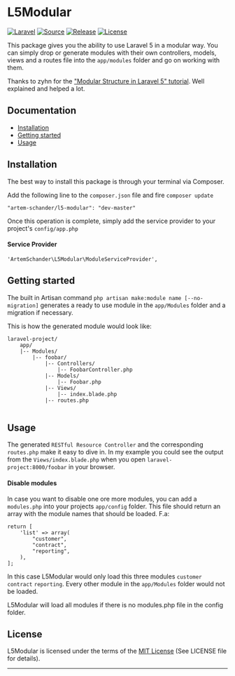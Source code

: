 # L5Modular
[![Laravel](https://img.shields.io/badge/laravel-5-orange.svg?style=flat-square)](http://laravel.com)
[![Source](https://img.shields.io/badge/source-Artem_Schander-blue.svg?style=flat-square)](https://github.com/Artem-Schander/L5Modular)
[![Release](https://img.shields.io/github/release/Artem-Schander/L5Modular.svg?style=flat-square)](https://github.com/Artem-Schander/L5Modular/releases)
[![License](http://img.shields.io/badge/license-MIT-brightgreen.svg?style=flat-square)](http://opensource.org/licenses/MIT)

This package gives you the ability to use Laravel 5 in a modular way.
You can simply drop or generate modules with their own controllers, models, views and a routes file into the `app/modules` folder and go on working with them.

Thanks to zyhn for the ["Modular Structure in Laravel 5" tutorial](http://ziyahanalbeniz.blogspot.com.tr/2015/03/modular-structure-in-laravel-5.html). Well explained and helped a lot.

## Documentation

* [Installation](#installation)
* [Getting started](#getting-started)
* [Usage](#usage)


<a name="installation"></a>
## Installation

The best way to install this package is through your terminal via Composer.

Add the following line to the `composer.json` file and fire `composer update`

```
"artem-schander/l5-modular": "dev-master"
```
Once this operation is complete, simply add the service provider to your project's `config/app.php`

#### Service Provider
```
'ArtemSchander\L5Modular\ModuleServiceProvider',
```

<a name="getting-started"></a>
## Getting started

The built in Artisan command `php artisan make:module name [--no-migration]` generates a ready to use module in the `app/Modules` folder and a migration if necessary.

This is how the generated module would look like:
```
laravel-project/
    app/
    |-- Modules/
        |-- foobar/
            |-- Controllers/
                |-- FoobarController.php
            |-- Models/
                |-- Foobar.php
            |-- Views/
                |-- index.blade.php
            |-- routes.php
                
```

<a name="usage"></a>
## Usage

The generated `RESTful Resource Controller` and the corresponding `routes.php` make it easy to dive in. In my example you could see the output from the `Views/index.blade.php` when you open `laravel-project:8000/foobar` in your browser.


#### Disable modules
In case you want to disable one ore more modules, you can add a `modules.php` into your projects `app/config` folder. This file should return an array with the module names that should be loaded.
F.a:
```
return [
    'list' => array(
        "customer",
        "contract",
        "reporting",
    ),
];
```
In this case L5Modular would only load this three modules `customer` `contract` `reporting`. Every other module in the `app/Modules` folder would not be loaded.

L5Modular will load all modules if there is no modules.php file in the config folder.


## License

L5Modular is licensed under the terms of the [MIT License](http://opensource.org/licenses/MIT)
(See LICENSE file for details).

---